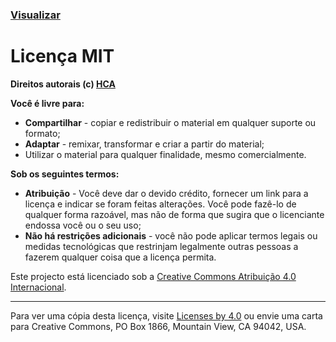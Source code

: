 ### <a href="https://hcadeveloper.github.io/1.-bloco-de-equipe/" target="_blank">Visualizar</a>
# Licença MIT

**Direitos autorais (c) <a href="https://github.com/hcadeveloper" target="_blank">HCA</a>** 

**Você é livre para:**

- **Compartilhar** - copiar e redistribuir o material em qualquer suporte ou formato;
- **Adaptar** - remixar, transformar e criar a partir do material;
- Utilizar o material para qualquer finalidade, mesmo comercialmente.

**Sob os seguintes termos:**

- **Atribuição** - Você deve dar o devido crédito, fornecer um link para a licença e indicar se foram feitas alterações. Você pode fazê-lo de qualquer forma razoável, mas não de forma que sugira que o licenciante endossa você ou o seu uso;
- **Não há restrições adicionais** - você não pode aplicar termos legais ou medidas tecnológicas que restrinjam legalmente outras pessoas a fazerem qualquer coisa que a licença permita.

Este projecto está licenciado sob a [Creative Commons Atribuição 4.0 Internacional](https://creativecommons.org/).

<hr>

Para ver uma cópia desta licença, visite [Licenses by 4.0](http://creativecommons.org/licenses/by/4.0/) ou envie uma carta para
Creative Commons, PO Box 1866, Mountain View, CA 94042, USA.
